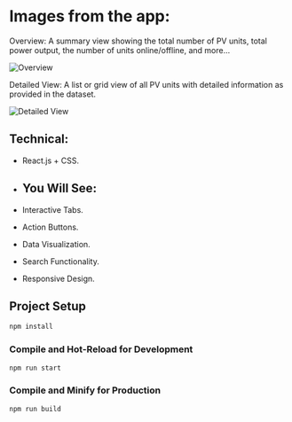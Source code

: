# Images from the app:

Overview: A summary view showing the total number of PV units, total power output, the number of units online/offline, and more...

![Overview](https://res.cloudinary.com/dzxbbqq4l/image/upload/v1709949867/Screenshot_126_fhlpt0.png)

Detailed View: A list or grid view of all PV units with detailed information as provided in the dataset.

![Detailed View](https://res.cloudinary.com/dzxbbqq4l/image/upload/v1709949868/Screenshot_127_pkqsiu.png)

## Technical:

- React.js + CSS.

- ## You Will See:

- Interactive Tabs.
- Action Buttons.
- Data Visualization.
- Search Functionality.
- Responsive Design.

## Project Setup

```sh
npm install
```

### Compile and Hot-Reload for Development

```sh
npm run start
```

### Compile and Minify for Production

```sh
npm run build
```
